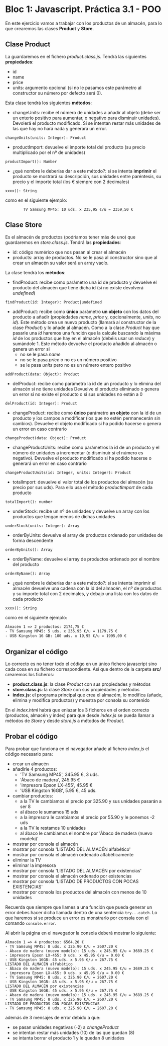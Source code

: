 # Bloc 1: Javascript. Práctica 3.1 - POO
En este ejercicio vamos a trabajar con los productos de un almacén, para lo que crearemos las clases **Product** y **Store**.

## Clase Product
La guardaremos en el fichero _product.class.js_. Tendrá las siguientes **propiedades**:
  - id
  - name
  - price
  - units: argumento opcional (si no le pasamos este parámetro al constructor su número por defecto será 0).
  
Esta clase tendrá los siguientes **métodos**:
  - changeUnits: recibe el número de unidades a añadir al objeto (debe ser un enterio positivo para aumentar, o negativo para disminuir unidades). Devolerá el producto modificado. Si se intentan restar más unidades de las que hay no hará nada y generará un error.
  ```javascrpt
  changeUnits(units: Integer): Product
  ```    
  - productImport: devuelve el importe total del producto (su precio multiplicado por el nº de unidades)
  ```javascrpt
  productImport(): Number
  ```  
  - ¿qué nombre le deberías dar a este método?: si se intenta **imprimir** el producto se mostrará su descripción, sus unidades entre paréntesis, su precio y el importe total (los € siempre con 2 decimales)
  ```javascrpt
  xxxx(): String
  ```  
   como en el siguiente ejemplo:
```
        TV Samsung MP45: 10 uds. x 235,95 €/u = 2359,50 €
```

## Clase Store
Es el almacén de productos (podríamos tener más de uno) que guardaremos en _store.class.js_. Tendrá las **propiedades**:
  -  id: código numérico que nos pasan al crear el almacén
  -  products: array de productos. No se le pasa al constructor sino que al crear un almacén su valor será un array vacío.
  
La clase tendrá los **métodos**:
  - findProduct: recibe como parámetro una id de producto y devuelve el producto del almacén que tiene dicha id (si no existe devolverá _undefined_)
  ```javascrpt
  findProduct(id: Integer): Product|undefined
  ```
  - addProduct: recibe como **único** parámetro **un objeto** con los datos del producto a añadir (propiedades _name_, _price_ y, opcionalmente, _units_, no _id_). Este método crea un nuevo producto (llamará al constructor de la clase _Product_) y lo añade al almacén. Como a la clase _Product_ hay que pasarle una _id_ haremos una función que la calcule buscando la máxima _id_ de los productos que hay en el almacén (debéis usar un _reduce_) y sumándole 1. Este método devuelve el producto añadido al almacén o genera un error si
    - no se le pasa _name_
    - no se le pasa _price_ o no es un número positivo
    - se le pasa _units_ pero no es un número entero positivo
  ```javascrpt
  addProduct(data: Object): Product
  ```
  - delProduct: recibe como parámetro la id de un producto y lo elimina del almacén si no tiene unidades Devuelve el producto eliminado o genera un error si no existe el producto o si sus unidades no están a 0
  ```javascrpt
  delProduct(id: Integer): Product
  ```
  - changeProduct: recibe como **único** parámetro **un objeto** con la id de un producto y los campos a modificar (los que no estén permanecerán sin cambios). Devuelve el objeto modificado si ha podido hacerse o genera un error en caso contrario
  ```javascrpt
  changeProduct(data: Object): Product
  ```
  - changeProductUnits: recibe como parámetros la id de un producto y el número de unidades a incrementar (o disminuir si el número es negativo). Devuelve el producto modificado si ha podido hacerse o generará un error en caso contrario
  ```javascrpt
  changeProductUnits(id: Integer, units: Integer): Product
  ```  
  - totalImport: devuelve el valor total de los productos del almacén (su precio por sus uds). Para ello usa el método _productImport_ de cada producto
  ```javascrpt
  totalImport(): number
  ```    
  - underStock: recibe un nº de unidades y devuelve un array con los productos que tengan menos de dichas unidades
  ```javascrpt
  underStock(units: Integer): Array
  ```    
  - orderByUnits: devuelve el array de productos ordenado por unidades de forma descendente
  ```javascrpt
  orderByUnits(): Array
  ```    
  - orderByName: devuelve el array de productos ordenado por el nombre del producto
  ```javascrpt
  orderByName(): Array
  ```    
  - ¿qué nombre le deberías dar a este método?: si se intenta imprimir el almacén devuelve una cadena con la id del almacén, el nº de productos y su importe total con 2 decimales, y debajo una lista con los datos de cada producto
  ```javascrpt
  xxxx(): String
  ```  
  como en el siguiente ejemplo:

```html
Almacén 1 => 2 productos: 2174,75 €
- TV Samsung MP45: 5 uds. x 235,95 €/u = 1179.75 €
- USB Kingston 16 GB: 100 uds. x 19,95 €/u = 1995,00 €
```

## Organizar el código
Lo correcto es no tener todo el código en un único fichero javascript sino cada cosa en su fichero correspondiente. Así que dentro de la carpeta **src/** crearemos los ficheros:
- **product.class.js**: la clase _Product_ con sus propiedades y métodos
- **store.class.js**: la clase _Store_ con sus propiedades y métodos
- **index.js**: el programa principal que crea el almacém, lo modifica (añade, elimina y modifica productos) y muestra por consola su contenido

En el _index.html_ habrá que enlazar los 3 ficheros en el orden correcto (productos, almacén y index) para que desde _index.js_ se pueda llamar a métodos de _Store_ y desde _store.js_ a métodos de _Product_. 

## Probar el código
Para probar que funciona en el navegador añade al fichero _index.js_ el código necesario para:
- crear un almacén
- añadirle 4 productos:
  - 'TV Samsung MP45', 345.95 €, 3 uds. 
  - 'Ábaco de madera', 245.95 €
  - 'impresora Epson LX-455', 45.95 €
  - 'USB Kingston 16GB', 5.95 €, 45 uds.
- cambiar productos:
  - a la TV le cambiamos el precio por 325.90 y sus unidades pasarán a ser 8
  - al ábaco le sumamos 15 uds
  - a la impresora le cambiamos el precio por 55.90 y le ponemos -2 uds
  - a la TV le restamos 10 unidades
  - al ábaco le cambiamos el nombre por 'Ábaco de madera (nuevo modelo)'
- mostrar por consola el almacén
- mostrar por consola 'LISTADO DEL ALMACÉN alfabético'
- mostrar por consola el almacén ordenado alfabéticamente
- eliminar la TV
- eliminar la impresora
- mostrar por consola 'LISTADO DEL ALMACÉN por existencias'
- mostrar por consola el almacén ordenado por existencias
- mostrar por consola 'LISTADO DE PRODUCTOS CON POCAS EXISTENCIAS'
- mostrar por consola los productos del almacén con menos de 10 unidades

Recuerda que siempre que llames a una función que pueda generar un error debes hacer dicha llamada dentro de una sentencia `try...catch`. Lo que haremos si se produce un error es monstrarlo por consola con el comando `console.error`.

Al abrir la página en el navegador la consola deberá mostrar lo siguiente:

```
Almacén 1 => 4 productos: 6564.20 €
- TV Samsung MP45: 8 uds. x 325.90 €/u = 2607.20 €
- Ábaco de madera (nuevo modelo): 15 uds. x 245.95 €/u = 3689.25 €
- impresora Epson LX-455: 0 uds. x 45.95 €/u = 0.00 €
- USB Kingston 16GB: 45 uds. x 5.95 €/u = 267.75 €
LISTADO DEL ALMACÉN alfabético
- Ábaco de madera (nuevo modelo): 15 uds. x 245.95 €/u = 3689.25 €
- impresora Epson LX-455: 0 uds. x 45.95 €/u = 0.00 €
- TV Samsung MP45: 8 uds. x 325.90 €/u = 2607.20 €
- USB Kingston 16GB: 45 uds. x 5.95 €/u = 267.75 €
LISTADO DEL ALMACÉN por existencias
- USB Kingston 16GB: 45 uds. x 5.95 €/u = 267.75 €
- Ábaco de madera (nuevo modelo): 15 uds. x 245.95 €/u = 3689.25 €
- TV Samsung MP45: 8 uds. x 325.90 €/u = 2607.20 €
LISTADO DE PRODUCTOS CON POCAS EXISTENCIAS
- TV Samsung MP45: 8 uds. x 325.90 €/u = 2607.20 €
```

además de 3 mensajes de error debido a que:
- se pasan unidades negativas (-2) a _changeProduct_
- se intentan restar más unidades (10) de las que quedan (8)
- se intanta borrar el producto 1 y le quedan 8 unidades
